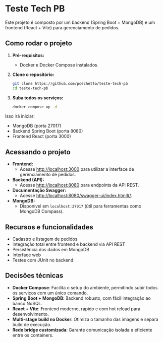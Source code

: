 # Teste Tech PB

Este projeto é composto por um backend (Spring Boot + MongoDB) e um frontend (React + Vite) para gerenciamento de pedidos.

## Como rodar o projeto

1. **Pré-requisitos:**

   - Docker e Docker Compose instalados.

2. **Clone o repositório:**

   ```sh
   git clone https://github.com/pcechetto/teste-tech-pb
   cd teste-tech-pb
   ```

3. **Suba todos os serviços:**
   ```sh
   docker compose up -d
   ```

Isso irá iniciar:

- MongoDB (porta 27017)
- Backend Spring Boot (porta 8080)
- Frontend React (porta 3000)

## Acessando o projeto

- **Frontend:**
  - Acesse [http://localhost:3000](http://localhost:3000) para utilizar a interface de gerenciamento de pedidos.
- **Backend (API):**
  - Acesse [http://localhost:8080](http://localhost:8080) para endpoints da API REST.
- **Documentação Swagger:**
  - Acesse [http://localhost:8080/swagger-ui/index.html#/](http://localhost:8080/swagger-ui/index.html#/).
- **MongoDB:**
  - Disponível em `localhost:27017` (útil para ferramentas como MongoDB Compass).

## Recursos e funcionalidades

- Cadastro e listagem de pedidos
- Integração total entre frontend e backend via API REST
- Persistência dos dados em MongoDB
- Interface web
- Testes com JUnit no backend

## Decisões técnicas

- **Docker Compose**: Facilita o setup do ambiente, permitindo subir todos os serviços com um único comando.
- **Spring Boot + MongoDB**: Backend robusto, com fácil integração ao banco NoSQL.
- **React + Vite**: Frontend moderno, rápido e com hot reload para desenvolvimento.
- **Multi-stage build no Docker**: Otimiza o tamanho das imagens e separa build de execução.
- **Rede bridge customizada**: Garante comunicação isolada e eficiente entre os containers.
